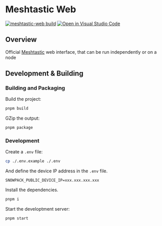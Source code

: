 # Meshtastic Web

[![meshtastic-web build](https://github.com/meshtastic/meshtastic-web/actions/workflows/main.yml/badge.svg)](https://github.com/meshtastic/meshtastic-web/actions/workflows/main.yml)
[![Open in Visual Studio Code](https://open.vscode.dev/badges/open-in-vscode.svg)](https://open.vscode.dev/meshtastic/meshtastic-web)

## Overview

Official [Meshtastic](https://meshtastic.org) web interface, that can be run independently or on a node

## Development & Building

### Building and Packaging

Build the project:

```bash
pnpm build
```

GZip the output:

```bash
pnpm package
```

### Development

Create a `.env` file:

```bash
cp ./.env.example ./.env
```

And define the device IP address in the `.env` file.

```
SNOWPACK_PUBLIC_DEVICE_IP=xxx.xxx.xxx.xxx
```

Install the dependencies.

```bash
pnpm i
```

Start the developtment server:

```bash
pnpm start
```
